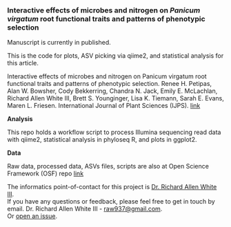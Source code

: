 ###  Interactive effects of microbes and nitrogen on *Panicum virgatum* root functional traits and patterns of phenotypic selection

Manuscript is currently in published.

This is the code for plots, ASV picking via qiime2, and statistical analysis for this article. 

Interactive effects of microbes and nitrogen on Panicum virgatum root functional traits and patterns of phenotypic selection. 
Renee H. Petipas, Alan W. Bowsher, Cody Bekkerring, Chandra N. Jack, Emily E. McLachlan, Richard Allen White III, Brett S. Younginger,
Lisa K. Tiemann, Sarah E. Evans, Maren L. Friesen.  International Journal of Plant Sciences (IJPS). [link](https://www.journals.uchicago.edu/doi/abs/10.1086/706198?mobileUi=0&)


**Analysis**

This repo holds a workflow script to process Illumina sequencing read data with qiime2, statistical analysis in phyloseq R, and plots in ggplot2.  

**Data**

Raw data, processed data, ASVs files, scripts are also at Open Science Framework (OSF) repo [link](https://osf.io/sta58/)<br />

The informatics point-of-contact for this project is [Dr. Richard Allen White III](https://github.com/raw937).<br />
If you have any questions or feedback, please feel free to get in touch by email. Dr. Richard Allen White III - raw937@gmail.com.  <br />
Or [open an issue](https://github.com/friesenlab/MMPRNT_pacicum_greenhouse_microbiome/issues).
